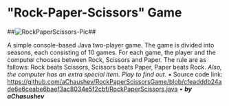 # "Rock-Paper-Scissors" Game
##![RockPaperScissors-Pic](https://user-images.githubusercontent.com/119160647/205402398-d27f6b64-99ae-4e1d-ba4f-4444734d652f.png)##

A simple console-based Java two-player game.
Тhe game is divided into seasons, each consisting of 10 games.
For each game, the player and the computer chooses between Rock, Scissors and Paper.
The rule are as fallows: Rock beats Scissors, Scissors beats Paper, Paper beats Rock.
*Also, the computer has an extra special item. Play to find out.*
• Source code link: https://github.com/aChaushev/RockPaperScissorsGame/blob/cfeadddb24ade6e6ceabe6baef3ac8034e5f2cbf/RockPaperScissors.java
• ***by aChasushev***

